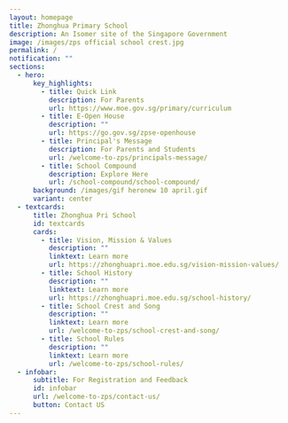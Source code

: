 ```yaml
---
layout: homepage
title: Zhonghua Primary School
description: An Isomer site of the Singapore Government
image: /images/zps official school crest.jpg
permalink: /
notification: ""
sections:
  - hero:
      key_highlights:
        - title: Quick Link
          description: For Parents
          url: https://www.moe.gov.sg/primary/curriculum
        - title: E-Open House
          description: ""
          url: https://go.gov.sg/zpse-openhouse
        - title: Principal's Message
          description: For Parents and Students
          url: /welcome-to-zps/principals-message/
        - title: School Compound
          description: Explore Here
          url: /school-compound/school-compound/
      background: /images/gif heronew 10 april.gif
      variant: center
  - textcards:
      title: Zhonghua Pri School
      id: textcards
      cards:
        - title: Vision, Mission & Values
          description: ""
          linktext: Learn more
          url: https://zhonghuapri.moe.edu.sg/vision-mission-values/
        - title: School History
          description: ""
          linktext: Learn more
          url: https://zhonghuapri.moe.edu.sg/school-history/
        - title: School Crest and Song
          description: ""
          linktext: Learn more
          url: /welcome-to-zps/school-crest-and-song/
        - title: School Rules
          description: ""
          linktext: Learn more
          url: /welcome-to-zps/school-rules/
  - infobar:
      subtitle: For Registration and Feedback
      id: infobar
      url: /welcome-to-zps/contact-us/
      button: Contact US
---
```

